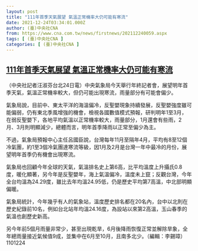 ```yaml
---
layout: post
title: "111年首季天氣展望 氣溫正常機率大仍可能有寒流"
date: 2021-12-24T03:34:01.000Z
author: (臺)中央社CNA
from: https://www.cna.com.tw/news/firstnews/202112240059.aspx
tags: [ (臺)中央社CNA ]
categories: [ (臺)中央社CNA ]
---
```

<!--1640316841000-->
[111年首季天氣展望 氣溫正常機率大仍可能有寒流](https://www.cna.com.tw/news/firstnews/202112240059.aspx)
------

<div>
<div></div><div><p>（中央社記者汪淑芬台北24日電）中央氣象局今天舉行年終記者會，展望明年首季天氣，氣溫正常機率較大，但仍可能出現寒流，雨量部分有可能會偏少。</p><p>氣象局說，目前中、東太平洋的海溫偏冷，反聖嬰現象持續發展，反聖嬰強度雖可能偏弱，仍有東北季風增強的機會，檢視各國數值模式預報，研判明年1至3月，在弱反聖嬰下，各地平均氣溫以正常機率較大，雨量部分，1月還會有些雨，2月、3月則明顯減少，總體而言，明年首季降雨以正常至偏少為主。</p><p>不過，氣象局預報中心主任呂國臣說，台灣每年11月至隔年4月，平均有8至12個冷氣團，約1至3個冷氣團達寒流等級，因1月及2月是台灣一年中最冷的月份，展望明年首季仍有機會出現寒流。</p><p>氣象局也回顧今年全球的天氣，氣溫排名史上第6高，比平均溫度上升攝氏0.8度，暖化顯著，另今年是反聖嬰年，海上氣溫偏冷，溫度未上竄；反觀台灣，今年全台均溫為24.29度，雖比去年均溫24.95低，仍是歷史平均第7高溫，中北部明顯偏暖。</p><p>氣象局統計，今年幾乎有人的氣象站，溫度歷史排名都在20名內，台中以北則在歷史紀錄前10名，例如台北站年均溫24.16度，為設站以來第2高溫，玉山春季的氣溫也創歷史新高。</p><p>另今年前5個月雨量非常少，甚至出現乾旱，6月後降雨恢復正常並解除旱象，全年總雨量接近氣候值9成，並集中在6月至10月，且南多北少。（編輯：李錫璋）1101224</p></div>
</div>
